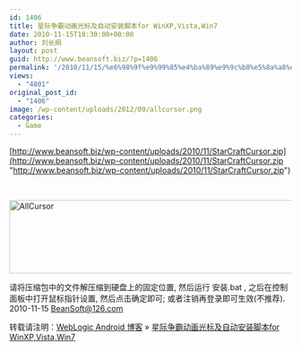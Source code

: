 ```yaml
---
id: 1406
title: 星际争霸动画光标及自动安装脚本for WinXP,Vista,Win7
date: 2010-11-15T18:30:00+00:00
author: 刘长炯
layout: post
guid: http://www.beansoft.biz/?p=1406
permalink: '/2010/11/15/%e6%98%9f%e9%99%85%e4%ba%89%e9%9c%b8%e5%8a%a8%e7%94%bb%e5%85%89%e6%a0%87%e5%8f%8a%e8%87%aa%e5%8a%a8%e5%ae%89%e8%a3%85%e8%84%9a%e6%9c%acfor-winxpvistawin7/'
views:
  - "4801"
original_post_id:
  - "1406"
image: /wp-content/uploads/2012/09/allcursor.png
categories:
  - Game
---
```

[http://www.beansoft.biz/wp-content/uploads/2010/11/StarCraftCursor.zip](http://www.beansoft.biz/wp-content/uploads/2010/11/StarCraftCursor.zip "http://www.beansoft.biz/wp-content/uploads/2010/11/StarCraftCursor.zip")

&#160;

 <img title="AllCursor" style="border-right:0;border-top:0;display:inline;border-left:0;border-bottom:0;" height="131" alt="AllCursor" src="http://www.beansoft.biz/wp-content/uploads/2010/11/allcursor.png" width="594" border="0" />

请将压缩包中的文件解压缩到硬盘上的固定位置, 然后运行 安装.bat , 之后在控制面板中打开鼠标指针设置, 然后点击确定即可; 或者注销再登录即可生效(不推荐).   
2010-11-15 <BeanSoft@126.com>

转载请注明：[WebLogic Android 博客](http://www.beansoft.biz) &raquo; [星际争霸动画光标及自动安装脚本for WinXP,Vista,Win7](http://www.beansoft.biz/2010/11/15/%e6%98%9f%e9%99%85%e4%ba%89%e9%9c%b8%e5%8a%a8%e7%94%bb%e5%85%89%e6%a0%87%e5%8f%8a%e8%87%aa%e5%8a%a8%e5%ae%89%e8%a3%85%e8%84%9a%e6%9c%acfor-winxpvistawin7/)